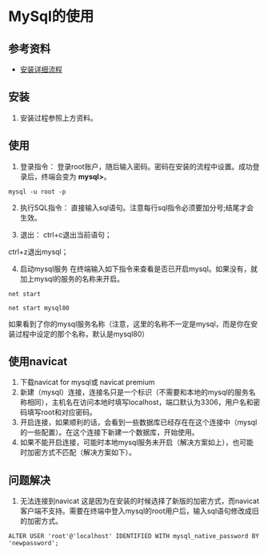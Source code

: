 
# MySql的使用

## 参考资料
- [安装详细流程](https://blog.csdn.net/weixin_37852133/article/details/81101623)

## 安装
1. 安装过程参照上方资料。

## 使用
1. 登录指令：
登录root账户，随后输入密码。密码在安装的流程中设置。成功登录后，终端会变为 **mysql>**。
```
mysql -u root -p
```
2. 执行SQL指令：
直接输入sql语句。注意每行sql指令必须要加分号;结尾才会生效。

3. 退出：
ctrl+c退出当前语句；

ctrl+z退出mysql；

4. 启动mysql服务
在终端输入如下指令来查看是否已开启mysql。如果没有，就加上mysql的服务的名称来开启。
```
net start

net start mysql80
```
如果看到了你的mysql服务名称（注意，这里的名称不一定是mysql，而是你在安装过程中设定的那个名称，默认是mysql80）


## 使用navicat
1. 下载navicat for mysql或 navicat premium
2. 新建（mysql）连接，连接名只是一个标识（不需要和本地的mysql的服务名称相同），主机名在访问本地时填写localhost，端口默认为3306，用户名和密码填写root和对应密码。
3. 开启连接，如果顺利的话，会看到一些数据库已经存在在这个连接中（mysql的一些配置）。在这个连接下新建一个数据库，开始使用。
4. 如果不能开启连接，可能时本地mysql服务未开启（解决方案如上），也可能时加密方式不匹配（解决方案如下）。


## 问题解决
1. 无法连接到navicat
这是因为在安装的时候选择了新版的加密方式，而navicat客户端不支持。需要在终端中登入mysql的root用户后，输入sql语句修改成旧的加密方式。
```
ALTER USER 'root'@'localhost' IDENTIFIED WITH mysql_native_password BY 'newpassword';
```


